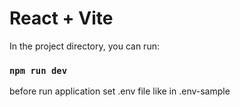 # React + Vite

In the project directory, you can run:
### `npm run dev`

before run application set .env file like in .env-sample